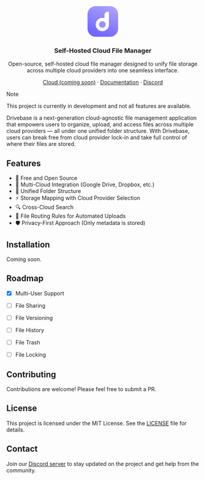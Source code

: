 <p align="center">
  <a href="https://github.com/drivebase/drivebase">
    <img src="./drivebase.svg" width="80px" alt="Drivebase Logo" />
  </a>
</p>

<h3 align="center">
  Self-Hosted Cloud File Manager
</h3>
<p align="center">
Open-source, self-hosted cloud file manager designed to unify file storage across multiple cloud providers into one seamless interface.
</p>

<p align="center"><a href="#">Cloud (coming soon)</a> · <a href="https://drivebase.github.io/docs">Documentation</a> · <a href="https://discord.gg/3kUSy2d">Discord</a></p>

> [!NOTE]
> This project is currently in development and not all features are available.



Drivebase is a next-generation cloud-agnostic file management application that empowers users to organize, upload, and access files across multiple cloud providers — all under one unified folder structure. With Drivebase, users can break free from cloud provider lock-in and take full control of where their files are stored.

## Features
- 💪 Free and Open Source
- 🔗 Multi-Cloud Integration (Google Drive, Dropbox, etc.)
- 📂 Unified Folder Structure
- ⚡ Storage Mapping with Cloud Provider Selection
- 🔍 Cross-Cloud Search
- 🔁 File Routing Rules for Automated Uploads
- 🛡️ Privacy-First Approach (Only metadata is stored)

## Installation

Coming soon.

## Roadmap
- [x] Multi-User Support
- [ ] File Sharing
- [ ] File Versioning
- [ ] File History
- [ ] File Trash
- [ ] File Locking


## Contributing

Contributions are welcome! Please feel free to submit a PR.

## License

This project is licensed under the MIT License. See the [LICENSE](LICENSE) file for details.

## Contact

Join our [Discord server](https://discord.gg/3kUSy2d) to stay updated on the project and get help from the community.
